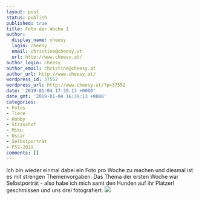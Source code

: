 ```yaml
---
layout: post
status: publish
published: true
title: Foto der Woche 1
author:
  display_name: cheesy
  login: cheesy
  email: christine@cheesy.at
  url: http://www.cheesy.at/
author_login: cheesy
author_email: christine@cheesy.at
author_url: http://www.cheesy.at/
wordpress_id: 37552
wordpress_url: http://www.cheesy.at/?p=37552
date: '2019-01-04 17:39:13 +0000'
date_gmt: '2019-01-04 16:39:13 +0000'
categories:
- Fotos
- Tiere
- Hobby
- Strasshof
- Miku
- Oscar
- Selbstporträt
- P52-2019
comments: []
---
```

Ich bin wieder einmal dabei ein Foto pro Woche zu machen und diesmal ist es mit strengen Themenvorgaben. Das Thema der ersten Woche war Selbstporträt - also habe ich mich samt den Hunden auf ihr Platzerl geschmissen und uns drei fotografiert.
![](http://www.cheesy.at/wp-content/uploads/01-52-Selbstportrait.jpg)
